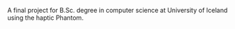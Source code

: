 A final project for B.Sc. degree in computer science at University of Iceland using the haptic Phantom.